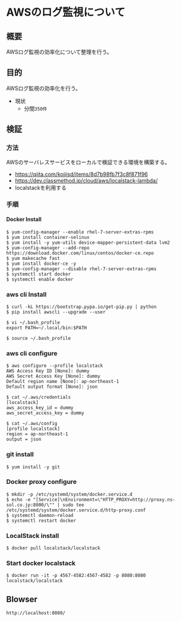 # AWSのログ監視について
## 概要
AWSログ監視の効率化について整理を行う。

## 目的
AWSログ監視の効率化を行う。

- 現状
  - 分間`350件`

## 検証
### 方法
AWSのサーバレスサービスをローカルで検証できる環境を構築する。
- https://qiita.com/kojiisd/items/8d7b98fb7f3c8f871f96
- https://dev.classmethod.jp/cloud/aws/localstack-lambda/
- localstackを利用する

### 手順
#### Docker Install
```
$ yum-config-manager --enable rhel-7-server-extras-rpms
$ yum install container-selinux
$ yum install -y yum-utils device-mapper-persistent-data lvm2
$ yum-config-manager --add-repo https://download.docker.com/linux/centos/docker-ce.repo
$ yum makecache fast
$ yum install docker-ce -y
$ yum-config-manager --disable rhel-7-server-extras-rpms
$ systemctl start docker
$ systemctl enable docker
```
### aws cli Install
```
$ curl -kL https://bootstrap.pypa.io/get-pip.py | python
$ pip install awscli --upgrade --user
```
```
$ vi ~/.bash_profile
export PATH=~/.local/bin:$PATH
```
```
$ source ~/.bash_profile
```

### aws cli configure
```
$ aws configure --profile localstack
AWS Access Key ID [None]: dummy
AWS Secret Access Key [None]: dummy
Default region name [None]: ap-northeast-1
Default output format [None]: json
 
$ cat ~/.aws/credentials
[localstack]
aws_access_key_id = dummy
aws_secret_access_key = dummy
 
$ cat ~/.aws/config
[profile localstack]
region = ap-northeast-1
output = json
```
### git install
```
$ yum install -y git
```

### Docker proxy configure
```
$ mkdir -p /etc/systemd/system/docker.service.d
$ echo -e "[Service]\nEnvironment=\"HTTP_PROXY=http://proxy.ns-sol.co.jp:8000/\"" | sudo tee /etc/systemd/system/docker.service.d/http-proxy.conf
$ systemctl daemon-reload
$ systemctl restart docker
```

### LocalStack install
```
$ docker pull localstack/localstack
```
### Start docker localstack
```
$ docker run -it -p 4567-4582:4567-4582 -p 8080:8080 localstack/localstack
```
## Blowser
```
http://localhost:8080/
```
